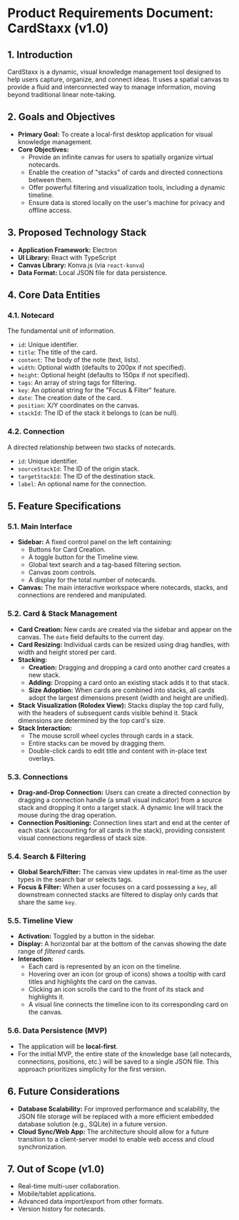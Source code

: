 # Product Requirements Document: CardStaxx (v1.0)

## 1. Introduction
CardStaxx is a dynamic, visual knowledge management tool designed to help users capture, organize, and connect ideas. It uses a spatial canvas to provide a fluid and interconnected way to manage information, moving beyond traditional linear note-taking.

## 2. Goals and Objectives
*   **Primary Goal:** To create a local-first desktop application for visual knowledge management.
*   **Core Objectives:**
    *   Provide an infinite canvas for users to spatially organize virtual notecards.
    *   Enable the creation of "stacks" of cards and directed connections between them.
    *   Offer powerful filtering and visualization tools, including a dynamic timeline.
    *   Ensure data is stored locally on the user's machine for privacy and offline access.

## 3. Proposed Technology Stack
*   **Application Framework:** Electron
*   **UI Library:** React with TypeScript
*   **Canvas Library:** Konva.js (via `react-konva`)
*   **Data Format:** Local JSON file for data persistence.

## 4. Core Data Entities

### 4.1. Notecard
The fundamental unit of information.
*   `id`: Unique identifier.
*   `title`: The title of the card.
*   `content`: The body of the note (text, lists).
*   `width`: Optional width (defaults to 200px if not specified).
*   `height`: Optional height (defaults to 150px if not specified).
*   `tags`: An array of string tags for filtering.
*   `key`: An optional string for the "Focus & Filter" feature.
*   `date`: The creation date of the card.
*   `position`: X/Y coordinates on the canvas.
*   `stackId`: The ID of the stack it belongs to (can be null).

### 4.2. Connection
A directed relationship between two stacks of notecards.
*   `id`: Unique identifier.
*   `sourceStackId`: The ID of the origin stack.
*   `targetStackId`: The ID of the destination stack.
*   `label`: An optional name for the connection.

## 5. Feature Specifications

### 5.1. Main Interface
*   **Sidebar:** A fixed control panel on the left containing:
    *   Buttons for Card Creation.
    *   A toggle button for the Timeline view.
    *   Global text search and a tag-based filtering section.
    *   Canvas zoom controls.
    *   A display for the total number of notecards.
*   **Canvas:** The main interactive workspace where notecards, stacks, and connections are rendered and manipulated.

### 5.2. Card & Stack Management
*   **Card Creation:** New cards are created via the sidebar and appear on the canvas. The `date` field defaults to the current day.
*   **Card Resizing:** Individual cards can be resized using drag handles, with width and height stored per card.
*   **Stacking:**
    *   **Creation:** Dragging and dropping a card onto another card creates a new stack.
    *   **Adding:** Dropping a card onto an existing stack adds it to that stack.
    *   **Size Adoption:** When cards are combined into stacks, all cards adopt the largest dimensions present (width and height are unified).
*   **Stack Visualization (Rolodex View):** Stacks display the top card fully, with the headers of subsequent cards visible behind it. Stack dimensions are determined by the top card's size.
*   **Stack Interaction:**
    *   The mouse scroll wheel cycles through cards in a stack.
    *   Entire stacks can be moved by dragging them.
    *   Double-click cards to edit title and content with in-place text overlays.

### 5.3. Connections
*   **Drag-and-Drop Connection:** Users can create a directed connection by dragging a connection handle (a small visual indicator) from a source stack and dropping it onto a target stack. A dynamic line will track the mouse during the drag operation.
*   **Connection Positioning:** Connection lines start and end at the center of each stack (accounting for all cards in the stack), providing consistent visual connections regardless of stack size.

### 5.4. Search & Filtering
*   **Global Search/Filter:** The canvas view updates in real-time as the user types in the search bar or selects tags.
*   **Focus & Filter:** When a user focuses on a card possessing a `key`, all downstream connected stacks are filtered to display only cards that share the same `key`.

### 5.5. Timeline View
*   **Activation:** Toggled by a button in the sidebar.
*   **Display:** A horizontal bar at the bottom of the canvas showing the date range of *filtered* cards.
*   **Interaction:**
    *   Each card is represented by an icon on the timeline.
    *   Hovering over an icon (or group of icons) shows a tooltip with card titles and highlights the card on the canvas.
    *   Clicking an icon scrolls the card to the front of its stack and highlights it.
    *   A visual line connects the timeline icon to its corresponding card on the canvas.

### 5.6. Data Persistence (MVP)
*   The application will be **local-first**.
*   For the initial MVP, the entire state of the knowledge base (all notecards, connections, positions, etc.) will be saved to a single JSON file. This approach prioritizes simplicity for the first version.

## 6. Future Considerations
*   **Database Scalability:** For improved performance and scalability, the JSON file storage will be replaced with a more efficient embedded database solution (e.g., SQLite) in a future version.
*   **Cloud Sync/Web App:** The architecture should allow for a future transition to a client-server model to enable web access and cloud synchronization.

## 7. Out of Scope (v1.0)
*   Real-time multi-user collaboration.
*   Mobile/tablet applications.
*   Advanced data import/export from other formats.
*   Version history for notecards.
